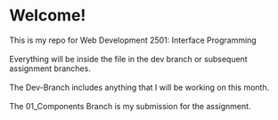 # Welcome!

This is my repo for Web Development 2501: Interface Programming
<br>
<br>
Everything will be inside the file in the dev branch or subsequent assignment branches.
<br> 
<br>
The Dev-Branch includes anything that I will be working on this month.
<br> 
<br>
The 01_Components Branch is my submission for the assignment.
